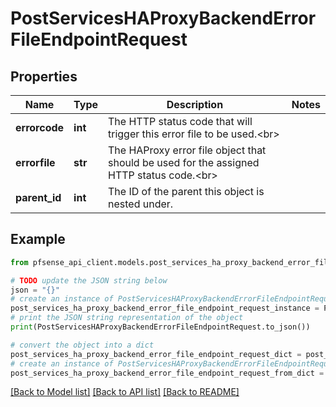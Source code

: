 # PostServicesHAProxyBackendErrorFileEndpointRequest


## Properties

Name | Type | Description | Notes
------------ | ------------- | ------------- | -------------
**errorcode** | **int** | The HTTP status code that will trigger this error file to be used.&lt;br&gt; | 
**errorfile** | **str** | The HAProxy error file object that should be used for the assigned HTTP status code.&lt;br&gt; | 
**parent_id** | **int** | The ID of the parent this object is nested under. | 

## Example

```python
from pfsense_api_client.models.post_services_ha_proxy_backend_error_file_endpoint_request import PostServicesHAProxyBackendErrorFileEndpointRequest

# TODO update the JSON string below
json = "{}"
# create an instance of PostServicesHAProxyBackendErrorFileEndpointRequest from a JSON string
post_services_ha_proxy_backend_error_file_endpoint_request_instance = PostServicesHAProxyBackendErrorFileEndpointRequest.from_json(json)
# print the JSON string representation of the object
print(PostServicesHAProxyBackendErrorFileEndpointRequest.to_json())

# convert the object into a dict
post_services_ha_proxy_backend_error_file_endpoint_request_dict = post_services_ha_proxy_backend_error_file_endpoint_request_instance.to_dict()
# create an instance of PostServicesHAProxyBackendErrorFileEndpointRequest from a dict
post_services_ha_proxy_backend_error_file_endpoint_request_from_dict = PostServicesHAProxyBackendErrorFileEndpointRequest.from_dict(post_services_ha_proxy_backend_error_file_endpoint_request_dict)
```
[[Back to Model list]](../README.md#documentation-for-models) [[Back to API list]](../README.md#documentation-for-api-endpoints) [[Back to README]](../README.md)


